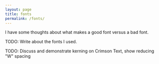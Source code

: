 ```yaml
---
layout: page
title: fonts
permalink: /fonts/
---
```


I have some thoughts about what makes a good font versus a bad font.

TODO: Write about the fonts I used.

TODO: Discuss and demonstrate kerning on Crimson Text, show reducing "W" spacing
